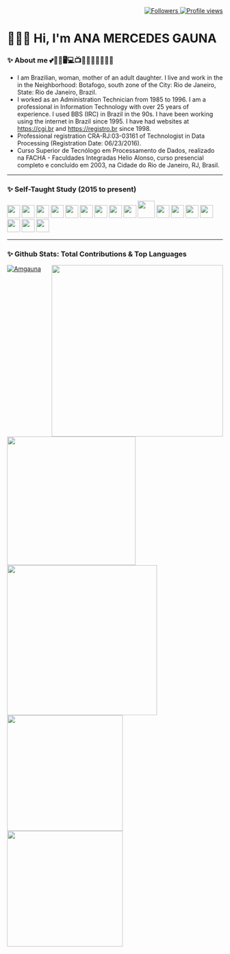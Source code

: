 <div align="right">   
<a href="https://github.com/amgauna/">
<img src="https://img.shields.io/github/followers/amgauna?label=follow&style=social&link=https://www.github.com/amgauna/" 
 title="Follow me" alt="Followers" /> 
</a> 
<a href="https://github.com/amgauna">
<img src="https://komarev.com/ghpvc/?username=amgauna&label=Profile%20views&color=0e75b6&style=flat-square&color=yellow&link=https://www.github.com/amgauna/" title="Profile views" alt="Profile views" /> 
</a>
</div>

# 👩🏻‍💻 Hi, I'm ANA MERCEDES GAUNA
	
### ✨ About me 💕🐶😺🖥️💻📺🎦🎸🍔🍕🌭🧁🍰
* I am Brazilian, woman, mother of an adult daughter. I live and work in the in the Neighborhood: Botafogo, south zone of the City: Rio de Janeiro, State: Rio de Janeiro, Brazil.
* I worked as an Administration Technician from 1985 to 1996. I am a professional in Information Technology with over 25 years of experience. I used BBS (IRC) in Brazil in the 90s. I have been working using the internet in Brazil since 1995. I have had websites at https://cgi.br and https://registro.br since 1998.
* Professional registration CRA-RJ:03-03161 of Technologist in Data Processing (Registration Date: 06/23/2016).
* Curso Superior de Tecnólogo em Processamento de Dados, realizado na FACHA - Faculdades Integradas Helio Alonso, curso presencial completo e concluído em 2003, na Cidade do Rio de Janeiro, RJ, Brasil.

---
### ✨ Self-Taught Study (2015 to present)
<div style="display: inline_block">
<img src="https://cdn.jsdelivr.net/gh/devicons/devicon/icons/vscode/vscode-original.svg" width="30" height="auto" /> 
<img src="https://cdn.jsdelivr.net/gh/devicons/devicon/icons/html5/html5-original-wordmark.svg" width="30" height="auto" />
<img src="https://cdn.jsdelivr.net/gh/devicons/devicon/icons/css3/css3-original-wordmark.svg" width="30" height="auto" />
<img src="https://cdn.jsdelivr.net/gh/devicons/devicon/icons/javascript/javascript-original.svg" width="30" height="auto" /> 
<img src="https://cdn.jsdelivr.net/gh/devicons/devicon/icons/jquery/jquery-original.svg" width="30" height="auto" /> 
<img src="https://cdn.jsdelivr.net/gh/devicons/devicon/icons/nodejs/nodejs-original.svg" width="30" height="auto" />
<img src="https://cdn.jsdelivr.net/gh/devicons/devicon/icons/react/react-original.svg" width="30" height="auto" />  
<img src="https://cdn.jsdelivr.net/gh/devicons/devicon/icons/angularjs/angularjs-original.svg" width="30" height="auto" />  
<img src="https://cdn.jsdelivr.net/gh/devicons/devicon/icons/vuejs/vuejs-original.svg" width="30" height="auto" /> 
<img src="https://cdn.jsdelivr.net/gh/devicons/devicon/icons/php/php-original.svg" width="40" height="auto" />
<img src="https://cdn.jsdelivr.net/gh/devicons/devicon/icons/typescript/typescript-original.svg" width="30" height="auto" />  
<img src="https://cdn.jsdelivr.net/gh/devicons/devicon/icons/mysql/mysql-original.svg" width="30" height="auto" />
<img src="https://cdn.jsdelivr.net/gh/devicons/devicon/icons/java/java-original.svg" width="30" height="auto" />
<img src="https://cdn.jsdelivr.net/gh/devicons/devicon/icons/python/python-original.svg"  width="30" height="auto" />	
<img src="https://cdn.jsdelivr.net/gh/devicons/devicon/icons/c/c-original.svg" width="30" height="auto" />  	
<img src="https://cdn.jsdelivr.net/gh/devicons/devicon/icons/cplusplus/cplusplus-original.svg" width="30" height="auto" />
<img src="https://cdn.jsdelivr.net/gh/devicons/devicon/icons/csharp/csharp-original.svg" width="30" height="auto" />  
</div>

---
### ✨ Github Stats: Total Contributions & Top Languages

<div class="stats1"> 
<a href="https://github.com/amgauna/github-readme-stats" align="right" />
<img width="400" height="auto" align="right" src="https://github-readme-streak-stats.herokuapp.com/?user=amgauna&theme=default" /> </a> 
</div>

<div class="stats2"> 
<a href="https://github.com/amgauna/github-readme-stats" align="left" />
<img width="300" height="auto" align="left" src="https://github-profile-summary-cards.vercel.app/api/cards/stats?&langs_count=30&username=amgauna&theme=default" /> </a>
</div>

<p align="left"> <a href="https://github.com/ryo-ma/github-profile-trophy"><img src="https://github-profile-trophy.vercel.app/?username=amgauna&theme=default" alt="Amgauna" /></a> </p>

<div class="top-left"> 
<a href="https://github.com/amgauna/github-readme-stats" />
<img width="350" height="auto" align="left" src="https://github-readme-stats.vercel.app/api/top-langs?username=amgauna&layout=compact&langs_count=30&card_width=350" /> </a>
</div>

<div class="top-right">
<a href="https://github.com/amgauna/github-readme-stats" />
<img width="270" height="auto" align="top" src="https://github-profile-summary-cards.vercel.app/api/cards/repos-per-language?&langs_count=30&username=amgauna&theme=default" /> </a>
</div>

<div class="top-right"> 
<a href="https://github.com/amgauna/github-readme-stats" />
<img width="270" height="auto" align="top" src="https://github-profile-summary-cards.vercel.app/api/cards/most-commit-language?&langs_count=30&username=amgauna&theme=default" /> </a>
</div> 
